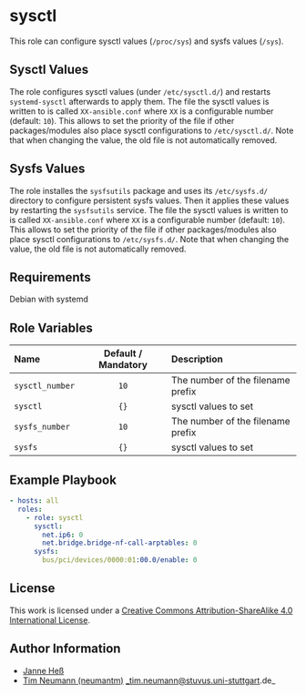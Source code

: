 # sysctl

This role can configure sysctl values (`/proc/sys`) and sysfs values (`/sys`).

## Sysctl Values

The role configures sysctl values (under `/etc/sysctl.d/`) and restarts `systemd-sysctl` afterwards to apply them.
The file the sysctl values is written to is called `XX-ansible.conf` where `XX` is a configurable number (default: `10`).
This allows to set the priority of the file if other packages/modules also place sysctl configurations to `/etc/sysctl.d/`.
Note that when changing the value, the old file is not automatically removed.

## Sysfs Values

The role installes the `sysfsutils` package and uses its `/etc/sysfs.d/` directory to configure persistent sysfs values.
Then it applies these values by restarting the `sysfsutils` service.
The file the sysctl values is written to is called `XX-ansible.conf` where `XX` is a configurable number (default: `10`).
This allows to set the priority of the file if other packages/modules also place sysctl configurations to `/etc/sysfs.d/`.
Note that when changing the value, the old file is not automatically removed.

## Requirements

Debian with systemd

## Role Variables

| Name            | Default / Mandatory | Description                       |
|:----------------|:-------------------:|:----------------------------------|
| `sysctl_number` | `10`                | The number of the filename prefix |
| `sysctl`        | `{}`                | sysctl values to set              |
| `sysfs_number` | `10`                | The number of the filename prefix |
| `sysfs`        | `{}`                | sysctl values to set              |

## Example Playbook

```yml
- hosts: all
  roles:
    - role: sysctl
      sysctl:
        net.ip6: 0
        net.bridge.bridge-nf-call-arptables: 0
      sysfs:
        bus/pci/devices/0000:01:00.0/enable: 0
```

## License

This work is licensed under a [Creative Commons Attribution-ShareAlike 4.0 International License](http://creativecommons.org/licenses/by-sa/4.0/).

## Author Information

- [Janne Heß](https://github.com/dasJ)
- [Tim Neumann (neumantm)](https://github.com/neumantm) _tim.neumann@stuvus.uni-stuttgart.de_
